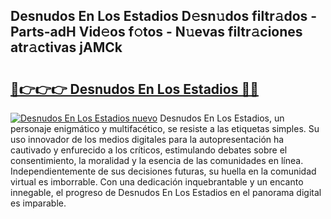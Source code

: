 ## Desnudos En Los Estadios D𝚎sn𝚞dos filtr𝚊dos - Parts-adH Vid𝚎os f𝚘tos - N𝚞evas filtr𝚊ciones atr𝚊ctivas jAMCk

# <h2><a href="http://mbcxha.tromn.icu/?c=Desnudos+En+Los+Estadios">🔗👉👉👉 Desnudos En Los Estadios 🔗🔗</a></h2>

[![Desnudos En Los Estadios nuevo](https://i.imgur.com/pEAQMta.gif)](http://mbcxha.tromn.icu/?c=Desnudos+En+Los+Estadios)
Desnudos En Los Estadios, un personaje enigmático y multifacético, se resiste a las etiquetas simples. Su uso innovador de los medios digitales para la autopresentación ha cautivado y enfurecido a los críticos, estimulando debates sobre el consentimiento, la moralidad y la esencia de las comunidades en línea. Independientemente de sus decisiones futuras, su huella en la comunidad virtual es imborrable. Con una dedicación inquebrantable y un encanto innegable, el progreso de Desnudos En Los Estadios en el panorama digital es imparable.
